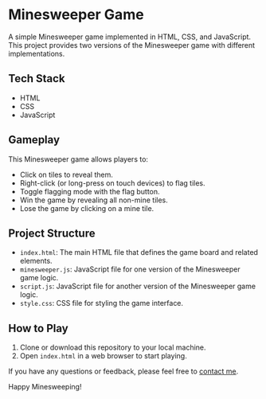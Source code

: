 # Minesweeper Game

A simple Minesweeper game implemented in HTML, CSS, and JavaScript. This project provides two versions of the Minesweeper game with different implementations.

## Tech Stack

- HTML
- CSS
- JavaScript

## Gameplay

This Minesweeper game allows players to:
- Click on tiles to reveal them.
- Right-click (or long-press on touch devices) to flag tiles.
- Toggle flagging mode with the flag button.
- Win the game by revealing all non-mine tiles.
- Lose the game by clicking on a mine tile.

## Project Structure

- `index.html`: The main HTML file that defines the game board and related elements.
- `minesweeper.js`: JavaScript file for one version of the Minesweeper game logic.
- `script.js`: JavaScript file for another version of the Minesweeper game logic.
- `style.css`: CSS file for styling the game interface.

## How to Play

1. Clone or download this repository to your local machine.
2. Open `index.html` in a web browser to start playing.

If you have any questions or feedback, please feel free to [contact me](mailto:aayumodi123@gmail.com).

Happy Minesweeping!
